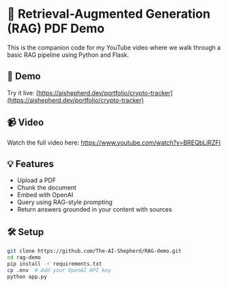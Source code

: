 # 🧠 Retrieval-Augmented Generation (RAG) PDF Demo

This is the companion code for my YouTube video where we walk through a basic RAG pipeline using Python and Flask.

## 🚀 Demo
Try it live: [https://aishepherd.dev/portfolio/crypto-tracker](https://aishepherd.dev/portfolio/crypto-tracker)

## 📹 Video
Watch the full video here: https://www.youtube.com/watch?v=BREQbLiRZFI

## 💡 Features
- Upload a PDF
- Chunk the document
- Embed with OpenAI
- Query using RAG-style prompting
- Return answers grounded in your content with sources

## 🛠️ Setup

```bash
git clone https://github.com/The-AI-Shepherd/RAG-demo.git
cd rag-demo
pip install -r requirements.txt
cp .env  # Add your OpenAI API key
python app.py

